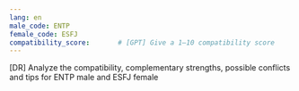 ```yaml
---
lang: en
male_code: ENTP
female_code: ESFJ
compatibility_score:       # [GPT] Give a 1–10 compatibility score
---
```


[DR] Analyze the compatibility, complementary strengths, possible conflicts and tips for ENTP male and ESFJ female

